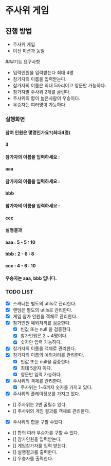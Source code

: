 # 주사위 게임
## 진행 방법
* 주사위 게임
* 이전 미션과 동일

###기능 요구사항
* 입력인원을 입력받는다 최대 4명
* 참가자의 이름을 입력받는다.
* 참가자의 이름은 최대 5자리이고 영문만 가능하다.
* 참가자별 주사위 2개를 굴린다.
* 주사위의 합이 높은사람이 우승이다.
* 우승자는 여러명이 가능하다.

### 실행화면
#### 참여 인원은 몇명인가요?(최대4명)
#### 3
#### 참가자의 이름을 입력하세요 :
#### aaa
#### 참가자의 이름을 입력하세요 :
#### bbb
#### 참가자의 이름을 입력하세요 :
#### ccc
#### 실행결과
#### aaa : 5 - 5 : 10
#### bbb : 2 - 6 : 8
#### ccc : 4 - 6 : 10
#### 우승자는 aaa, bbb 입니다.

### TODO LIST
- [x] 스캐너는 별도의 utils로 관리한다.
- [x] 랜덤은 별도의 utils로 관리한다.  
- [x] 게임 참가 인원을 객체로 관리한다.
- [x] 참가인원 예외처리를 검증한다.
  - [x] 빈값 또는 null 을 검증한다.
  - [x] 참가인원은 2 ~ 4명이다.
  - [x] 숫자만 입력 가능하다.
- [x] 참가자의 이름을 객체로 관리한다.
- [x] 참가자의 이름의 예외처리를 관리한다.
  - [x] 빈값 또는 null을 검증한다.
  - [x] 최대 5글자 이다.
  - [x] 영문만 입력 가능하다.
- [x] 주사위의 객체를 관리한다.
  - [x] 주사위는 1~6까지 숫자를 가지고 있다.
- [x] 주사위의 플레이정보를 가지고 있다.  
- [] 주사위는 2번 굴릴수 있다.
- [] 주사위의 게임 결과를 객체로 관리한다.
- [x] 주사위의 합을 구할 수있다.
- [] 합의 따라 우승자를 구할 수 있다.
- [] 참가인원을 입력받는다.
- [] 게임참가자를 입력 받는다.  
- [] 실행결과를 출력한다.
- [] 우승자를 출력한다.